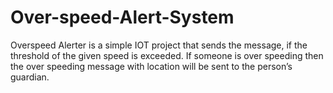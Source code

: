 # Over-speed-Alert-System

Overspeed Alerter is a  simple IOT project that sends the message, if the threshold of the given speed is exceeded. If someone is over speeding then the over speeding message with location will be sent to the person’s guardian.

